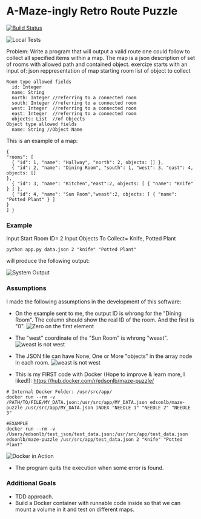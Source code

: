 # A-Maze-ingly Retro Route Puzzle #

[![Build Status](https://travis-ci.org/edsonlb/maze-puzzle.svg?branch=master)](https://travis-ci.org/edsonlb/maze-puzzle)

![Local Tests](http://image.prntscr.com/image/e9ca43d8ecf44c58813bc3643422f0f0.png)

Problem:
Write a program that will output a valid route one could follow to collect all specified items within a map. The map is a json description of set of rooms with allowed path and contained object.
exercize starts with an input of:
json reppresentation of map starting room
list of object to collect

```
Room type allowed fields
  id: Integer
  name: String
  north: Integer //referring to a connected room
  south: Integer //referring to a connected room
  west: Integer  //referring to a connected room
  east: Integer  //referring to a connected room
  objects: List  //of Objects
Object type allowed fields
  name: String //Object Name
```

This is an example of a map:
```
{
"rooms": [
  { "id": 1, "name": "Hallway", "north": 2, objects: [] },
  { "id": 2, "name": "Dining Room", "south": 1, "west": 3, "east": 4, objects: []
},
  { "id": 3, "name": "Kitchen","east":2, objects: [ { "name": "Knife" } ] },
  { "id": 4, "name": "Sun Room","weast":2, objects: [ { "name": "Potted Plant" } ]
}
] }
```

### Example ###
Input Start Room ID= 2
Input Objects To Collect= Knife, Potted Plant
```
python app.py data.json 2 "knife" "Potted Plant"
```
will produce the following output:

![System Output](http://image.prntscr.com/image/848f0646fe3c457eba4737d10938417f.png)

### Assumptions ###
I made the following assumptions in the development of this software:
- On the example sent to me, the output ID is whrong for the "Dining Room". The column should show the real ID of the room. And the first is "0".
![Zero on the first element](http://image.prntscr.com/image/b6e48314a69e44299450ddce3ddc8fc4.jpeg)

- The "west" coordinate of the "Sun Room" is whrong "weast".
![weast is not west](http://image.prntscr.com/image/c75f8b5419294f1ca9305ebb880c7a72.jpeg)

- The JSON file can have None, One or More "objects" in the array node in each room.
![weast is not west](http://image.prntscr.com/image/157b9bb562704c039a27147ea3fc103e.jpeg)

- This is my FIRST code with Docker (Hope to improve & learn more, I liked!): https://hub.docker.com/r/edsonlb/maze-puzzle/
```
# Internal Docker Folder: /usr/src/app/
docker run --rm -v /PATH/TO/FILE/MY_DATA.json:/usr/src/app/MY_DATA.json edsonlb/maze-puzzle /usr/src/app/MY_DATA.json INDEX "NEEDLE 1" "NEEDLE 2" "NEEDLE 3"

#EXAMPLE
docker run --rm -v /Users/edsonlb/test_json/test_data.json:/usr/src/app/test_data.json edsonlb/maze-puzzle /usr/src/app/test_data.json 2 "Knife" "Potted Plant"

```
![Docker in Action](http://image.prntscr.com/image/13fe998a1406479d8f1e0e7ff3a08f74.png)

- The program quits the execution when some error is found.

### Additional Goals ### 
- TDD approach.
- Build a Docker container with runnable code inside so that we can mount a volume in it and test on different maps.